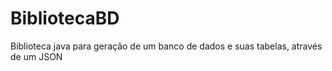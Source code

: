 # BibliotecaBD
 Biblioteca java para geração de um banco de dados e suas tabelas, através de um JSON
